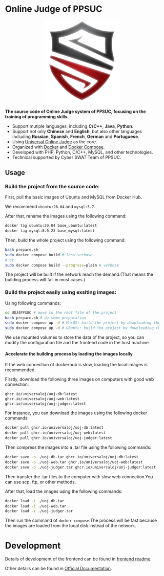 # Online Judge of PPSUC

<p align="center">
  <img src="./CyberSwat.png" alt="CyberSwat" style="display: block; margin: auto; width: 50%;">
</p>


**The source code of Online Judge system of PPSUC, focusing on the training of programming skills.**

- Support mutiple languages, including **C/C++**, **Java**, **Python**.
- Support not only **Chinese** and **English**, but also other languages including **Russian**, **Spanish**, **French**, **German** and **Portuguese**.
- Using [Universal Online Judge](https://universaloj.github.io/) as the core.
- Organized with [Docker](https://www.docker.com/) and [Docker Compose](https://docs.docker.com/compose/).
- Developed with PHP, Python, C/C++, MySQL, and other technologies.
- Technical supported by Cyber SWAT Team of PPSUC.

## Usage

### Build the project from the source code:

First, pull the basic images of Ubuntu and MySQL from Docker Hub.

We recommend ``ubuntu:20.04`` and ``mysql:5.7``.

After that, rename the images using the following command:

```bash
docker tag ubuntu:20.04 base_ubuntu:latest
docker tag mysql:8.0.23 base_mysql:latest
```

Then, build the whole project using the following command:

```bash
bash prepare.sh
sudo docker compose build # less verbose
# or
sudo docker compose build --progress=plain # verbose
```

The project will be built if the network reach the demand.(That means the building process will fail in most cases.)

### Build the project easily using exsiting images:

Using following commands:

```bash
cd UOJ4PPSUC # move to the root file of the project
bash prepare.sh # do some preparation
sudo docker-compose up -d # MacOS: build the project by downloading the images from Docker Hub
sudo docker compose up -d # Ubuntu: build the project by downloading the images from Docker Hub
```

We use mounted volumes to store the data of the project, so you can modify the configuration file and the frontend code in the host machine.

#### Accelerate the building process by loading the images locally

If the web connection of dockerhub is slow, loading the local images is recommended.

Firstly, download the following three images on computers with good web connection:

```text
ghcr.io/universaloj/uoj-db:latest
ghcr.io/universaloj/uoj-web:latest
ghcr.io/universaloj/uoj-judger:latest
```

For instance, you can download the images using the following docker commands:

```Bash
docker pull ghcr.io/universaloj/uoj-db:latest
docker pull ghcr.io/universaloj/uoj-web:latest
docker pull ghcr.io/universaloj/uoj-judger:latest
```

Then compress the images into a .tar file using the following commands:

```Bash
docker save -o ./uoj-db.tar ghcr.io/universaloj/uoj-db:latest
docker save -o ./uoj-web.tar ghcr.io/universaloj/uoj-web:latest
docker save -o ./uoj-judger.tar ghcr.io/universaloj/uoj-judger:latest
```

Then transfer the .tar files to the computer with slow web connection.You can use scp, ftp, or other methods.

After that, load the images using the following commands:
```Bash
docker load -i ./uoj-db.tar
docker load -i ./uoj-web.tar
docker load -i ./uoj-judger.tar
```

Then run the command of ``docker compose``.The process will be fast because the images are loaded from the local disk instead of the network.

# Development

Details of development of the frontend can be found in [frontend readme](web/readme.md).

Other details can be found in [Official Documentation](https://universaloj.github.io/).